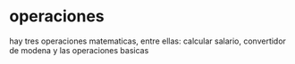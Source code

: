 # operaciones
hay tres operaciones matematicas, entre ellas: calcular salario, convertidor de modena y las operaciones basicas
